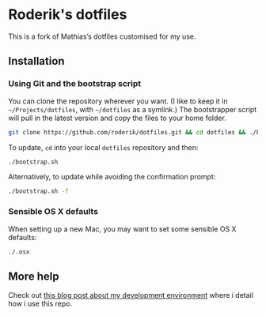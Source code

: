 # Roderik's dotfiles

This is a fork of Mathias’s dotfiles customised for my use.

## Installation

### Using Git and the bootstrap script

You can clone the repository wherever you want. (I like to keep it in `~/Projects/dotfiles`, with `~/dotfiles` as a symlink.) The bootstrapper script will pull in the latest version and copy the files to your home folder.

```bash
git clone https://github.com/roderik/dotfiles.git && cd dotfiles && ./bootstrap.sh
```

To update, `cd` into your local `dotfiles` repository and then:

```bash
./bootstrap.sh
```

Alternatively, to update while avoiding the confirmation prompt:

```bash
./bootstrap.sh -f
```

### Sensible OS X defaults

When setting up a new Mac, you may want to set some sensible OS X defaults:

```bash
./.osx
```

## More help

Check out [this blog post about my development environment](http://vanderveer.be/blog/2012/04/21/setting-up-my-perfect-developer-environment-on-osx-10-dot-8-mountain-lion-dp3-edition/) where i detail how i use this repo. 